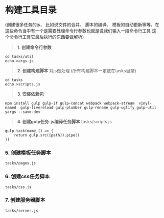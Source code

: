 # 构建工具目录
 (创建很多任务的js， 比如说文件的合并、 脚本的编译、 模板的自动更新等等，在这些命令当中有一个是需要处理命令行参数也就是说我们输入一段命令行工具 这个命令行工具它最后执行的东西要做解析)

> **1. 创建命令行参数**

    cd tasks/util
    echo.>args.js

> **2. 创建构建脚本**
    对js做处理 (所有构建脚本一定放在tasks目录)

    cd tasks
    echo.>scripts.js

> **3. 安装依赖包**

    npm install gulp gulp-if gulp-concat webpack webpack-stream  vinyl-named  gulp-livereload gulp-plumber gulp-rename gulp-uglify gulp-util yargs --save-dev

> **4. 创建gulp任务-js编译任务脚本**
    tasks/scripts.js

    gulp.task(name,() => {
        return gulp.src([path]).pipe()
    })

### **5. 创建模板任务脚本**
    tasks/pages.js

### **6. 创建css任务脚本**
    tasks/css.js

### **7. 创建服务器脚本**
    tasks/server.js